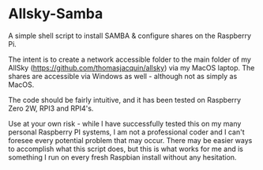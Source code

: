 # Allsky-Samba
A simple shell script to install SAMBA & configure shares on the Raspberry Pi.

The intent is to create a network accessible folder to the main folder of my AllSky (https://github.com/thomasjacquin/allsky) via my MacOS laptop. The shares are accessible via Windows as well - although not as simply as MacOS.

The code should be fairly intuitive, and it has been tested on Raspberry Zero 2W, RPI3 and RPI4's.

Use at your own risk - while I have successfully tested this on my many personal Raspberry PI systems, I am not a professional coder and I can't foresee every potential problem that may occur. There may be easier ways to accomplish what this script does, but this is what works for me and is something I run on every fresh Raspbian install without any hesitation.
